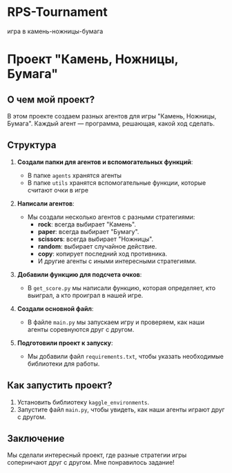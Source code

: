 # RPS-Tournament
игра в камень-ножницы-бумага
# Проект "Камень, Ножницы, Бумага"

## О чем мой проект?

В этом проекте создаем разных агентов для игры "Камень, Ножницы, Бумага". Каждый агент — программа, решающая, какой ход сделать.

## Структура

1. **Создали папки для агентов и вспомогательных функций**:
   - В папке `agents` хранятся агенты
   - В папке `utils` хранятся вспомогательные функции, которые считают очки в игре

2. **Написали агентов**:
   - Мы создали несколько агентов с разными стратегиями:
     - **rock**: всегда выбирает "Камень".
     - **paper**: всегда выбирает "Бумагу".
     - **scissors**: всегда выбирает "Ножницы".
     - **random**: выбирает случайное действие.
     - **copy**: копирует последний ход противника.
     - И другие агенты с иными интересными стратегиями.

3. **Добавили функцию для подсчета очков**:
   - В `get_score.py` мы написали функцию, которая определяет, кто выиграл, а кто проиграл в нашей игре.

4. **Создали основной файл**:
   - В файле `main.py` мы запускаем игру и проверяем, как наши агенты соревнуются друг с другом.

5. **Подготовили проект к запуску**:
   - Мы добавили файл `requirements.txt`, чтобы указать необходимые библиотеки для работы.

## Как запустить проект?

1. Установить библиотеку `kaggle_environments`.
2. Запустите файл `main.py`, чтобы увидеть, как наши агенты играют друг с другом.

## Заключение

Мы сделали интересный проект, где разные стратегии игры соперничают друг с другом. Мне понравилось задание!
